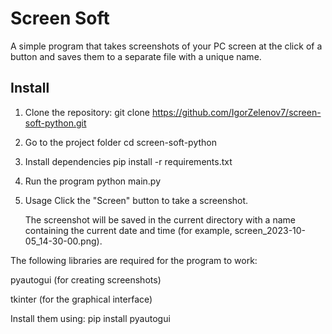 # Screen Soft

A simple program that takes screenshots of your PC screen at the click of a button and saves them to a separate file with a unique name.

## Install

1. Clone the repository:
   git clone https://github.com/IgorZelenov7/screen-soft-python.git

2. Go to the project folder
    cd screen-soft-python

3. Install dependencies
    pip install -r requirements.txt

4. Run the program
    python main.py

5. Usage
    Click the "Screen" button to take a screenshot.

    The screenshot will be saved in the current directory with a name containing the current date and time (for example, screen_2023-10-05_14-30-00.png).



The following libraries are required for the program to work:

pyautogui (for creating screenshots)

tkinter (for the graphical interface)

Install them using:
    pip install pyautogui